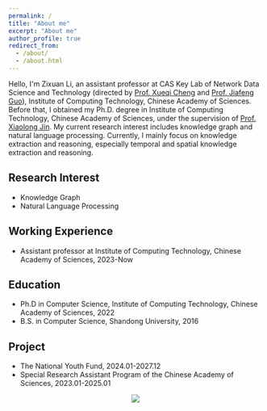 ```yaml
---
permalink: /
title: "About me"
excerpt: "About me"
author_profile: true
redirect_from: 
  - /about/
  - /about.html
---
```



Hello, I'm Zixuan Li, an assistant professor at CAS Key Lab of Network Data
Science and Technology (directed by [Prof. Xueqi
Cheng](http://www.bigdatalab.ac.cn/cxq/) and [Prof. Jiafeng
Guo](http://www.bigdatalab.ac.cn/gjf/)), Institute of Computing Technology,
Chinese Academy of Sciences. Before that, I obtained my Ph.D. degree in
Institute of Computing Technology, Chinese Academy of Sciences, under the
supervision of [Prof. Xiaolong Jin](http://www.bigdatalab.ac.cn/jxl/). My
current research interest includes knowledge graph and natural language
processing. Currently, I mainly focus on knowledge extraction and reasoning,
especially temporal and spatial knowledge extraction and reasoning.

Research Interest
-----
- Knowledge Graph
- Natural Language Processing

Working Experience
-----
- Assistant professor at Institute of Computing Technology, Chinese Academy of Sciences, 2023-Now
  
Education
-----
- Ph.D in Computer Science, Institute of Computing Technology, Chinese Academy of Sciences, 2022  
- B.S. in Computer Science, Shandong University, 2016

Project
-----
- The National Youth Fund, 2024.01-2027.12 
- Special Research Assistant Program of the Chinese Academy of Sciences, 2023.01-2025.01

<div align=center>
<a href="https://clustrmaps.com/site/1btbh" title="Visit tracker"><img src="//clustrmaps.com/map_v2.png?cl=086ea5&w=240&t=tt&d=4kdshDXocInaxyFBD_jj9xafIQxA9DD0JKyCs9nPUtQ&co=ffffff&ct=ffffff" /></a>
<div>
